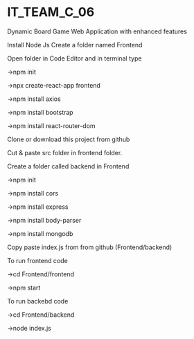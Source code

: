 # IT_TEAM_C_06
Dynamic Board Game Web Application with enhanced features

Install Node Js
Create a folder named Frontend

Open folder in Code Editor and in terminal type 

  ->npm init

  ->npx create-react-app frontend
  
  ->npm install axios
  
  ->npm install bootstrap
  
  ->npm install react-router-dom
  
Clone or download this project from github

Cut & paste src folder in frontend folder.

Create a folder called backend in Frontend

  ->npm init
  
  ->npm install cors
  
  ->npm install express
  
  ->npm install body-parser
  
  ->npm install mongodb
  
Copy paste index.js from from github (Frontend/backend)

To run frontend code 

  ->cd Frontend/frontend
  
  ->npm start
  
To run backebd code

  ->cd Frontend/backend
  
  ->node index.js
  
